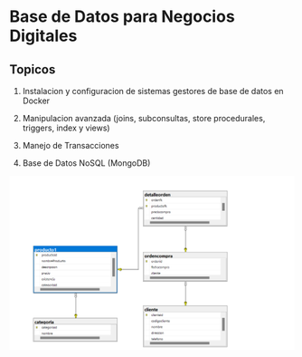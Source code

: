 
# Base de Datos para Negocios Digitales

## Topicos

1. Instalacion y configuracion de sistemas gestores de base de datos en Docker

2. Manipulacion avanzada (joins, subconsultas, store procedurales, triggers, index y views)

3. Manejo de Transacciones

4. Base de Datos NoSQL (MongoDB)

![Base de datos](./Unidad%201/img/DiagramaGood.png)